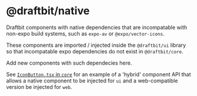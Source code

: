 # @draftbit/native

Draftbit components with native dependencies that are incompatable with non-expo
build systems, such as `expo-av` or `@expo/vector-icons`.

These components are imported / injected inside the `@draftbit/ui` library so
that incompatable expo dependencies do not exist in `@draftbit/core`.

Add new components with such dependecies here.

See [`IconButton.tsx` in `core`](../core/src/components/IconButton.tsx) for an
example of a 'hybrid' component API that allows a native component to be
injected for `ui` and a web-compatible version be injected for `web`.
